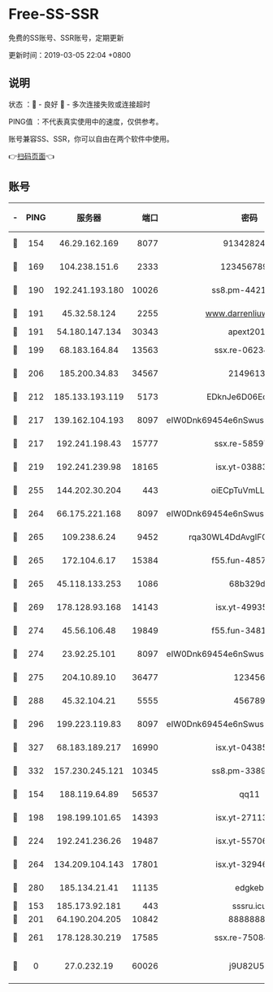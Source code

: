 # Free-SS-SSR

免费的SS账号、SSR账号，定期更新

更新时间：2019-03-05 22:04 +0800

## 说明

状态     ：🙂 - 良好 🙁 - 多次连接失败或连接超时

PING值   ：不代表真实使用中的速度，仅供参考。

账号兼容SS、SSR，你可以自由在两个软件中使用。

👉[扫码页面](https://liesauer.github.io/free-ss-ssr.github.io/)👈

## 账号

|-|PING|服务器|端口|密码|加密方式|区域|
|:----:|:----:|:-----:|-----:|:----:|:----:|:----:|
|🙂|154|46.29.162.169|8077|9134282479|aes-256-cfb|RU|
|🙂|169|104.238.151.6|2333|12345678900|aes-256-cfb|JP|
|🙂|190|192.241.193.180|10026|ss8.pm-44218245|aes-256-cfb|US|
|🙂|191|45.32.58.124|2255|www.darrenliuwei.com|aes-256-cfb|JP|
|🙂|191|54.180.147.134|30343|apext2019|chacha20|KR|
|🙂|199|68.183.164.84|13563|ssx.re-06234172|aes-256-cfb|US|
|🙂|206|185.200.34.83|34567|21496138|aes-256-cfb|US|
|🙂|212|185.133.193.119|5173|EDknJe6D06EoWDaw|aes-256-cfb|US|
|🙂|217|139.162.104.193|8097|eIW0Dnk69454e6nSwuspv9DmS201tQ0D|aes-256-cfb|JP|
|🙂|217|192.241.198.43|15777|ssx.re-58597661|aes-256-cfb|US|
|🙂|219|192.241.239.98|18165|isx.yt-03883101|aes-256-cfb|US|
|🙂|255|144.202.30.204|443|oiECpTuVmLLxk4Ts|aes-256-cfb|US|
|🙂|264|66.175.221.168|8097|eIW0Dnk69454e6nSwuspv9DmS201tQ0D|aes-256-cfb|US|
|🙂|265|109.238.6.24|9452|rqa30WL4DdAvgIFG6Fs3znzTa|aes-256-cfb|FR|
|🙂|265|172.104.6.17|15384|f55.fun-48571850|aes-256-cfb|US|
|🙂|265|45.118.133.253|1086|68b329da|aes-256-cfb|SG|
|🙂|269|178.128.93.168|14143|isx.yt-49935432|aes-256-cfb|SG|
|🙂|274|45.56.106.48|19849|f55.fun-34811543|aes-256-cfb|US|
|🙂|274|23.92.25.101|8097|eIW0Dnk69454e6nSwuspv9DmS201tQ0D|aes-256-cfb|US|
|🙂|275|204.10.89.10|36477|123456|aes-256-cfb|US|
|🙂|288|45.32.104.21|5555|456789|aes-256-cfb|SG|
|🙂|296|199.223.119.83|8097|eIW0Dnk69454e6nSwuspv9DmS201tQ0D|aes-256-cfb|US|
|🙂|327|68.183.189.217|16990|isx.yt-04385835|aes-256-cfb|SG|
|🙂|332|157.230.245.121|10345|ss8.pm-33892732|aes-256-cfb|SG|
|🙂|154|188.119.64.89|56537|qq11|aes-256-cfb|RU|
|🙂|198|198.199.101.65|14393|isx.yt-27113496|aes-256-cfb|US|
|🙂|224|192.241.236.26|19487|isx.yt-55706100|aes-256-cfb|US|
|🙂|264|134.209.104.143|17801|isx.yt-32946841|aes-256-cfb|SG|
|🙂|280|185.134.21.41|11135|edgkeb|aes-256-cfb|GB|
|🙁|153|185.173.92.181|443|sssru.icu|rc4-md5|RU|
|🙁|201|64.190.204.205|10842|88888888|rc4-md5|US|
|🙁|261|178.128.30.219|17585|ssx.re-75084911|aes-256-cfb|SG|
|🙁|0|27.0.232.19|60026|j9U82U53|xchacha20-ietf-poly1305|HK|
